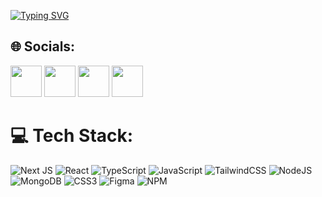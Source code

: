 <a href="https://git.io/typing-svg"><img src="https://readme-typing-svg.demolab.com?font=Fira+Code&weight=600&size=25&duration=4000&pause=400&color=F70000&vCenter=true&repeat=false&width=480&height=38&separator=%3C&lines=Hi+there%2C%3CI'm+Hossein+Khalili%3CI+hope+you+are+always+happy+:)" alt="Typing SVG" /></a>

## 🌐 Socials:
 <a href="https://linkedin.com/in/lho3ein" terget="_blank"><img height="50" src="https://www.vectorlogo.zone/logos/linkedin/linkedin-tile.svg"></a>
 <a href="https://instagram.com/lho3ein"><img height="50" src="https://www.vectorlogo.zone/logos/instagram/instagram-icon.svg"></a>
 <a href="https://twitter.com/lho3ein" terget="_blank"><img height="50" src="https://www.vectorlogo.zone/logos/twitter/twitter-tile.svg"></a>
 <a href="https://mail.google.com/mailto:lho3ein81@gmail.com" terget="_blank"><img height="50" src="https://www.vectorlogo.zone/logos/gmail/gmail-icon.svg"></a>

# 💻 Tech Stack:
![Next JS](https://img.shields.io/badge/Next-black?style=for-the-badge&logo=next.js&logoColor=white) ![React](https://img.shields.io/badge/react-%2320232a.svg?style=for-the-badge&logo=react&logoColor=%2361DAFB) ![TypeScript](https://img.shields.io/badge/typescript-%23007ACC.svg?style=for-the-badge&logo=typescript&logoColor=white) ![JavaScript](https://img.shields.io/badge/javascript-%23323330.svg?style=for-the-badge&logo=javascript&logoColor=%23F7DF1E) ![TailwindCSS](https://img.shields.io/badge/tailwindcss-%2338B2AC.svg?style=for-the-badge&logo=tailwind-css&logoColor=white) ![NodeJS](https://img.shields.io/badge/node.js-6DA55F?style=for-the-badge&logo=node.js&logoColor=white) ![MongoDB](https://img.shields.io/badge/MongoDB-%234ea94b.svg?style=for-the-badge&logo=mongodb&logoColor=white) ![CSS3](https://img.shields.io/badge/css3-%231572B6.svg?style=for-the-badge&logo=css3&logoColor=white)  ![Figma](https://img.shields.io/badge/figma-%23F24E1E.svg?style=for-the-badge&logo=figma&logoColor=white) ![NPM](https://img.shields.io/badge/NPM-%23000000.svg?style=for-the-badge&logo=npm&logoColor=white)
